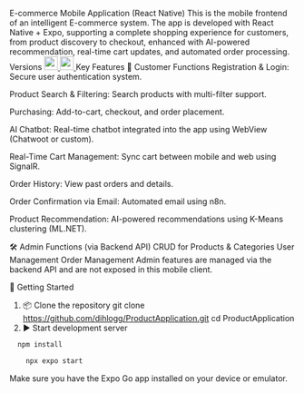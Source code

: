  E-commerce Mobile Application (React Native)
 This is the mobile frontend of an intelligent E-commerce system. The app is developed with React Native + Expo, supporting a complete shopping experience for customers, from product discovery to checkout, enhanced with AI-powered recommendation, real-time cart updates, and automated order processing.
 Versions
<a href="https://reactnative.dev">
  <img height="24" src="https://img.shields.io/badge/React_Native-20232A?style=for-the-badge&logo=react&logoColor=61DAFB">
</a>
<a href="https://expo.dev">
  <img height="24" src="https://img.shields.io/badge/Expo-000020?style=for-the-badge&logo=expo&logoColor=white">
</a>
Key Features
👤 Customer Functions
Registration & Login: Secure user authentication system.

Product Search & Filtering: Search products with multi-filter support.

Purchasing: Add-to-cart, checkout, and order placement.

AI Chatbot: Real-time chatbot integrated into the app using WebView (Chatwoot or custom).

Real-Time Cart Management: Sync cart between mobile and web using SignalR.

Order History: View past orders and details.

Order Confirmation via Email: Automated email using n8n.

Product Recommendation: AI-powered recommendations using K-Means clustering (ML.NET).

🛠️ Admin Functions (via Backend API)
CRUD for Products & Categories
User Management
Order Management
Admin features are managed via the backend API and are not exposed in this mobile client.

📲 Getting Started
1. 📦 Clone the repository
git clone https://github.com/dihlogg/ProductApplication.git
cd ProductApplication
2. ▶️ Start development server
 ```bash
   npm install
   ```
```bash
    npx expo start
   ```
Make sure you have the Expo Go app installed on your device or emulator.
